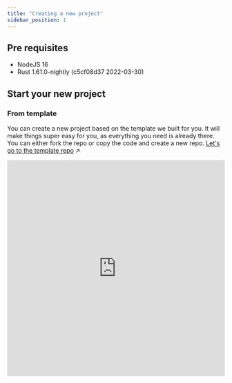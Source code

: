 ```yaml
---
title: "Creating a new project"
sidebar_position: 1
---
```


## Pre requisites
- NodeJS 16
- Rust 1.61.0-nightly (c5cf08d37 2022-03-30)

## Start your new project

### From template
You can create a new project based on the template we built for you. 
It will make things super easy for you, as everything you need is already there. 
You can either fork the repo or copy the code and create a new repo. 
[Let's go to the template repo](https://github.com/Zondax/fil-template-actor-as) :arrow_upper_right:

<iframe  height="500" width="100%" src="https://www.youtube.com/embed/8NjOzj8DyZg" frameborder="0" allow="autoplay; encrypted-media" allowfullscreen/>



### From scratch
You can create a new project by running the following lines:
```
npm init
npm install --save-dev assemblyscript
npx asinit .
```

In order to clean some unnecessary files and code, please apply following changes to the project:
- Remove `tests` folder 
- Remove `index.html` 
- Remove code in `assembly/index.ts` 
- Remove all scripts in `package.json`

Add these entries in `scripts` field on `package.json`:

```json
{
  "scripts":{
    "asbuild:release": "asc assembly/index.ts --target release --bindings esm --use abort= --transform  @zondax/fvm-as-bindgen",
    "asbuild": "npm run asbuild:release"
  }
}
```

Finally, create a `Makefile` at project root folder, and paste this content: 
```
deps:
	yarn install
	cargo install wizer --all-features --force

build:
	yarn asbuild
	wizer build/release.wasm -f init -o build/release.wasm

.PHONY: deps build
```

### Install deps

Now it is time to add dependencies
```
yarn add @zondax/fvm-as-sdk
yarn add @zondax/fvm-as-bindgen
yarn add @zondax/assemblyscript-cbor
yarn add --dev @zondax/fvm-client-tool
```

Finally, install them running
```
make deps
```

